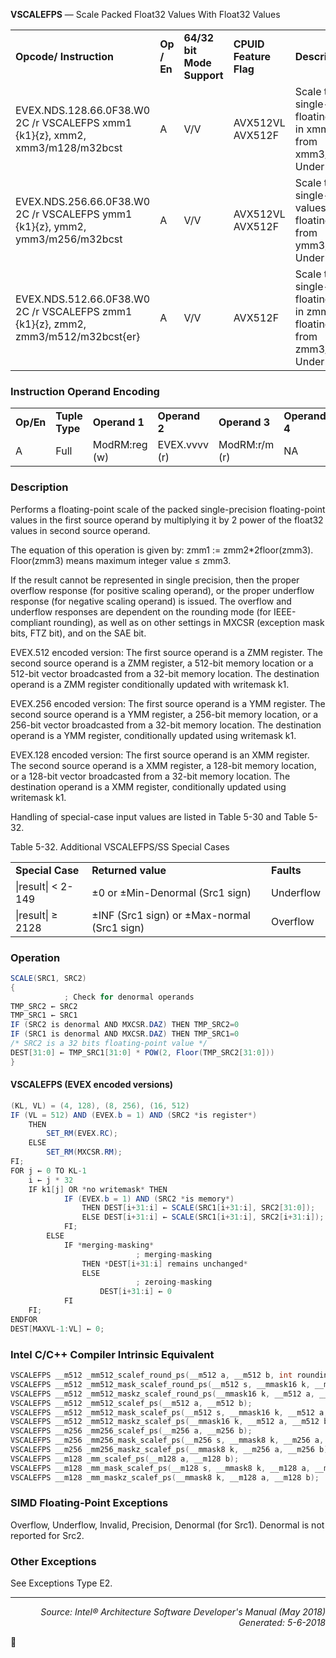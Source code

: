 <b>VSCALEFPS</b> — Scale Packed Float32 Values With Float32 Values
<table>
	<tr>
		<td><b>Opcode/ Instruction</b></td>
		<td><b>Op / En</b></td>
		<td><b>64/32 bit Mode Support</b></td>
		<td><b>CPUID Feature Flag</b></td>
		<td><b>Description</b></td>
	</tr>
	<tr>
		<td>EVEX.NDS.128.66.0F38.W0 2C /r VSCALEFPS xmm1 {k1}{z}, xmm2, xmm3/m128/m32bcst</td>
		<td>A</td>
		<td>V/V</td>
		<td>AVX512VL AVX512F</td>
		<td>Scale the packed single-precision floating-point values in xmm2 using values from xmm3/m128/m32bcst. Under writemask k1.</td>
	</tr>
	<tr>
		<td>EVEX.NDS.256.66.0F38.W0 2C /r VSCALEFPS ymm1 {k1}{z}, ymm2, ymm3/m256/m32bcst</td>
		<td>A</td>
		<td>V/V</td>
		<td>AVX512VL AVX512F</td>
		<td>Scale the packed single-precision values in ymm2 using floating point values from ymm3/m256/m32bcst. Under writemask k1.</td>
	</tr>
	<tr>
		<td>EVEX.NDS.512.66.0F38.W0 2C /r VSCALEFPS zmm1 {k1}{z}, zmm2, zmm3/m512/m32bcst{er}</td>
		<td>A</td>
		<td>V/V</td>
		<td>AVX512F</td>
		<td>Scale the packed single-precision floating-point values in zmm2 using floating-point values from zmm3/m512/m32bcst. Under writemask k1.</td>
	</tr>
</table>


### Instruction Operand Encoding
<table>
	<tr>
		<td><b>Op/En</b></td>
		<td><b>Tuple Type</b></td>
		<td><b>Operand 1</b></td>
		<td><b>Operand 2</b></td>
		<td><b>Operand 3</b></td>
		<td><b>Operand 4</b></td>
	</tr>
	<tr>
		<td>A</td>
		<td>Full</td>
		<td>ModRM:reg (w)</td>
		<td>EVEX.vvvv (r)</td>
		<td>ModRM:r/m (r)</td>
		<td>NA</td>
	</tr>
</table>


### Description
Performs a floating-point scale of the packed single-precision floating-point values in the first source operand by
multiplying it by 2 power of the float32 values in second source operand.

The equation of this operation is given by:
zmm1 := zmm2\*2floor(zmm3).
Floor(zmm3) means maximum integer value ≤ zmm3.

If the result cannot be represented in single precision, then the proper overflow response (for positive scaling
operand), or the proper underflow response (for negative scaling operand) is issued. The overflow and underflow
responses are dependent on the rounding mode (for IEEE-compliant rounding), as well as on other settings in
MXCSR (exception mask bits, FTZ bit), and on the SAE bit.

EVEX.512 encoded version: The first source operand is a ZMM register. The second source operand is a ZMM
register, a 512-bit memory location or a 512-bit vector broadcasted from a 32-bit memory location. The destination
operand is a ZMM register conditionally updated with writemask k1.

EVEX.256 encoded version: The first source operand is a YMM register. The second source operand is a YMM
register, a 256-bit memory location, or a 256-bit vector broadcasted from a 32-bit memory location. The destination
 operand is a YMM register, conditionally updated using writemask k1.

EVEX.128 encoded version: The first source operand is an XMM register. The second source operand is a XMM
register, a 128-bit memory location, or a 128-bit vector broadcasted from a 32-bit memory location. The destination
 operand is a XMM register, conditionally updated using writemask k1.

Handling of special-case input values are listed in Table 5-30 and Table 5-32.

Table 5-32. Additional VSCALEFPS/SS Special Cases
<table>
	<tr>
		<td><b>Special Case</b></td>
		<td><b>Returned value</b></td>
		<td><b>Faults</b></td>
	</tr>
	<tr>
		<td>|result| < 2-149</td>
		<td>±0 or ±Min-Denormal (Src1 sign)</td>
		<td>Underflow</td>
	</tr>
	<tr>
		<td>|result| ≥ 2128</td>
		<td>±INF (Src1 sign) or ±Max-normal (Src1 sign)</td>
		<td>Overflow</td>
	</tr>
</table>


### Operation

```java
SCALE(SRC1, SRC2)
{
            ; Check for denormal operands
TMP_SRC2 ← SRC2
TMP_SRC1 ← SRC1
IF (SRC2 is denormal AND MXCSR.DAZ) THEN TMP_SRC2=0
IF (SRC1 is denormal AND MXCSR.DAZ) THEN TMP_SRC1=0
/* SRC2 is a 32 bits floating-point value */
DEST[31:0] ← TMP_SRC1[31:0] * POW(2, Floor(TMP_SRC2[31:0]))
}
```
#### VSCALEFPS (EVEX encoded versions)
```java
(KL, VL) = (4, 128), (8, 256), (16, 512)
IF (VL = 512) AND (EVEX.b = 1) AND (SRC2 *is register*)
    THEN
        SET_RM(EVEX.RC);
    ELSE 
        SET_RM(MXCSR.RM);
FI;
FOR j ← 0 TO KL-1
    i ← j * 32
    IF k1[j] OR *no writemask* THEN
            IF (EVEX.b = 1) AND (SRC2 *is memory*)
                THEN DEST[i+31:i] ← SCALE(SRC1[i+31:i], SRC2[31:0]);
                ELSE DEST[i+31:i] ← SCALE(SRC1[i+31:i], SRC2[i+31:i]);
            FI;
        ELSE 
            IF *merging-masking*
                            ; merging-masking
                THEN *DEST[i+31:i] remains unchanged*
                ELSE 
                            ; zeroing-masking
                    DEST[i+31:i] ← 0
            FI
    FI;
ENDFOR
DEST[MAXVL-1:VL] ← 0;
```
### Intel C/C++ Compiler Intrinsic Equivalent
```c
VSCALEFPS __m512 _mm512_scalef_round_ps(__m512 a, __m512 b, int rounding);
VSCALEFPS __m512 _mm512_mask_scalef_round_ps(__m512 s, __mmask16 k, __m512 a, __m512 b, int rounding);
VSCALEFPS __m512 _mm512_maskz_scalef_round_ps(__mmask16 k, __m512 a, __m512 b, int rounding);
VSCALEFPS __m512 _mm512_scalef_ps(__m512 a, __m512 b);
VSCALEFPS __m512 _mm512_mask_scalef_ps(__m512 s, __mmask16 k, __m512 a, __m512 b);
VSCALEFPS __m512 _mm512_maskz_scalef_ps(__mmask16 k, __m512 a, __m512 b);
VSCALEFPS __m256 _mm256_scalef_ps(__m256 a, __m256 b);
VSCALEFPS __m256 _mm256_mask_scalef_ps(__m256 s, __mmask8 k, __m256 a, __m256 b);
VSCALEFPS __m256 _mm256_maskz_scalef_ps(__mmask8 k, __m256 a, __m256 b);
VSCALEFPS __m128 _mm_scalef_ps(__m128 a, __m128 b);
VSCALEFPS __m128 _mm_mask_scalef_ps(__m128 s, __mmask8 k, __m128 a, __m128 b);
VSCALEFPS __m128 _mm_maskz_scalef_ps(__mmask8 k, __m128 a, __m128 b);
```
### SIMD Floating-Point Exceptions
Overflow, Underflow, Invalid, Precision, Denormal (for Src1).
Denormal is not reported for Src2.

### Other Exceptions
See Exceptions Type E2.

 --- 
<p align="right"><i>Source: Intel® Architecture Software Developer's Manual (May 2018)<br>Generated: 5-6-2018</i></p>
